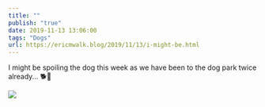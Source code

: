 ```yaml
---
title: ""
publish: "true"
date: 2019-11-13 13:06:00
tags: "Dogs"
url: https://ericmwalk.blog/2019/11/13/i-might-be.html
---
```


I might be spoiling the dog this week as we have been to the dog park twice already... 🐕🐶

![](https://ericmwalk.blog/uploads/2022/9c86417f44.jpg)